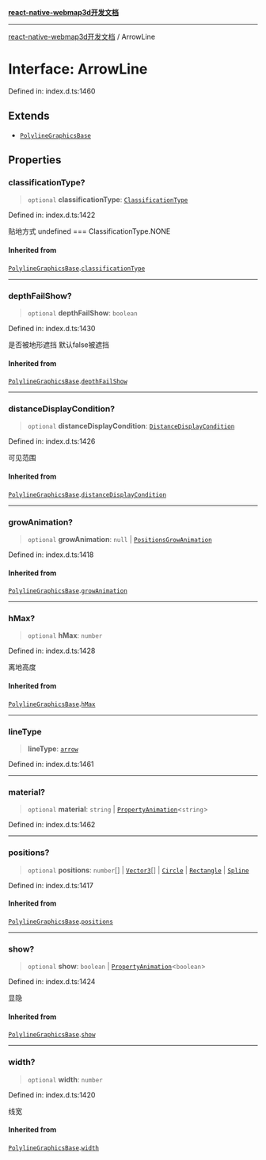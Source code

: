 [**react-native-webmap3d开发文档**](../README.md)

***

[react-native-webmap3d开发文档](../globals.md) / ArrowLine

# Interface: ArrowLine

Defined in: index.d.ts:1460

## Extends

- [`PolylineGraphicsBase`](PolylineGraphicsBase.md)

## Properties

### classificationType?

> `optional` **classificationType**: [`ClassificationType`](../enumerations/ClassificationType.md)

Defined in: index.d.ts:1422

贴地方式 undefined === ClassificationType.NONE

#### Inherited from

[`PolylineGraphicsBase`](PolylineGraphicsBase.md).[`classificationType`](PolylineGraphicsBase.md#classificationtype)

***

### depthFailShow?

> `optional` **depthFailShow**: `boolean`

Defined in: index.d.ts:1430

是否被地形遮挡 默认false被遮挡

#### Inherited from

[`PolylineGraphicsBase`](PolylineGraphicsBase.md).[`depthFailShow`](PolylineGraphicsBase.md#depthfailshow)

***

### distanceDisplayCondition?

> `optional` **distanceDisplayCondition**: [`DistanceDisplayCondition`](DistanceDisplayCondition.md)

Defined in: index.d.ts:1426

可见范围

#### Inherited from

[`PolylineGraphicsBase`](PolylineGraphicsBase.md).[`distanceDisplayCondition`](PolylineGraphicsBase.md#distancedisplaycondition)

***

### growAnimation?

> `optional` **growAnimation**: `null` \| [`PositionsGrowAnimation`](PositionsGrowAnimation.md)

Defined in: index.d.ts:1418

#### Inherited from

[`PolylineGraphicsBase`](PolylineGraphicsBase.md).[`growAnimation`](PolylineGraphicsBase.md#growanimation)

***

### hMax?

> `optional` **hMax**: `number`

Defined in: index.d.ts:1428

离地高度

#### Inherited from

[`PolylineGraphicsBase`](PolylineGraphicsBase.md).[`hMax`](PolylineGraphicsBase.md#hmax)

***

### lineType

> **lineType**: [`arrow`](../enumerations/LineType.md#arrow)

Defined in: index.d.ts:1461

***

### material?

> `optional` **material**: `string` \| [`PropertyAnimation`](PropertyAnimation.md)\<`string`\>

Defined in: index.d.ts:1462

***

### positions?

> `optional` **positions**: `number`[] \| [`Vector3`](Vector3.md)[] \| [`Circle`](Circle.md) \| [`Rectangle`](Rectangle.md) \| [`Spline`](Spline.md)

Defined in: index.d.ts:1417

#### Inherited from

[`PolylineGraphicsBase`](PolylineGraphicsBase.md).[`positions`](PolylineGraphicsBase.md#positions)

***

### show?

> `optional` **show**: `boolean` \| [`PropertyAnimation`](PropertyAnimation.md)\<`boolean`\>

Defined in: index.d.ts:1424

显隐

#### Inherited from

[`PolylineGraphicsBase`](PolylineGraphicsBase.md).[`show`](PolylineGraphicsBase.md#show)

***

### width?

> `optional` **width**: `number`

Defined in: index.d.ts:1420

线宽

#### Inherited from

[`PolylineGraphicsBase`](PolylineGraphicsBase.md).[`width`](PolylineGraphicsBase.md#width)
